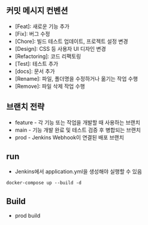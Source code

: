 ## 커밋 메시지 컨벤션 
- [Feat]: 새로운 기능 추가
- [Fix]: 버그 수정
- [Chore]: 빌드 테스트 업데이트, 프로젝트 설정 변경
- [Design]: CSS 등 사용자 UI 디자인 변경
- [Refactoring]: 코드 리팩토링
- [Test]: 테스트 추가
- [docs]: 문서 추가
- [Rename]: 파일, 폴더명을 수정하거나 옮기는 작업 수행
- [Remove]: 파일 삭제 작업 수행

## 브랜치 전략
- feature - 각 기능 또는 작업을 개발할 때 사용하는 브랜치
- main - 기능 개발 완료 및 테스트 검증 후 병합되는 브랜치
- prod - Jenkins Webhook이 연결된 배포 브랜치

## run
- Jenkins에서 application.yml을 생성해야 실행할 수 있음
```shell
docker-compose up --build -d
```

## Build
- prod build